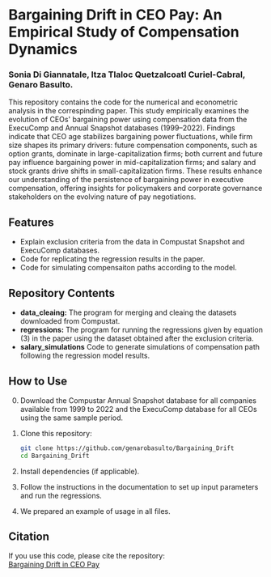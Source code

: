 # Bargaining Drift in CEO Pay: An Empirical Study of Compensation Dynamics

### Sonia Di Giannatale, Itza Tlaloc Quetzalcoatl Curiel-Cabral, Genaro Basulto.


This repository contains the code for the numerical and econometric analysis in the correspinding paper. This study empirically examines the evolution of CEOs' bargaining power using compensation data from the ExecuComp and Annual Snapshot databases (1999–2022). Findings indicate that CEO age stabilizes bargaining power fluctuations, while firm size shapes its primary drivers: future compensation components, such as option grants, dominate in large-capitalization firms; both current and future pay influence bargaining power in mid-capitalization firms; and salary and stock grants drive shifts in small-capitalization firms. These results enhance our understanding of the persistence of bargaining power in executive compensation, offering insights for policymakers and corporate governance stakeholders on the evolving nature of pay negotiations.

## Features

- Explain exclusion criteria from the data in Compustat Snapshot and ExecuComp databases.
- Code for replicating the regression results in the paper.
- Code for simulating compensaiton paths according to the model.

## Repository Contents

- **data_cleaing:** The program for merging and cleaing the datasets downloaded from Compustat.  
- **regressions:** The program for running the regressions given by equation (3) in the paper using the dataset obtained after the exclusion criteria. 
- **salary_simulations** Code to generate simulations of compensation path following the regression model results.
## How to Use

0. Download the Compustar Annual Snapshot database for all companies available from 1999 to 2022 and the ExecuComp database for all CEOs using the same sample period. 
1. Clone this repository:  
   ```bash
   git clone https://github.com/genarobasulto/Bargaining_Drift
   cd Bargaining_Drift
   ```

2. Install dependencies (if applicable).  

3. Follow the instructions in the documentation to set up input parameters and run the regressions.

4. We prepared an example of usage in all files. 

## Citation

If you use this code, please cite the repository:  
[Bargaining Drift in CEO Pay](https://github.com/genarobasulto/Bargaining_Drift)  
